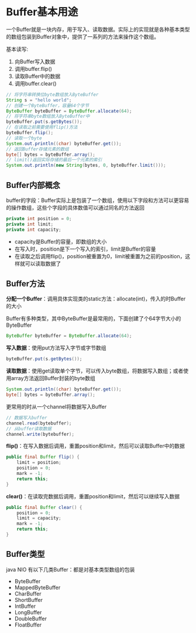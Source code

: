 # Buffer基本用途

一个Buffer就是一块内存，用于写入、读取数据。实际上的实现就是各种基本类型的数组包装到Buffer对象中，提供了一系列的方法来操作这个数组。

基本读写:

 1. 向Buffer写入数据
 2. 调用buffer.flip()
 3. 读取Buffer中的数据
 4. 调用buffer.clear()

``` java
// 将字符串转换位byte数组放入ByteBuffer
String s = "hello world";
// 创建一个ByteBuffer，容量64个字节
ByteBuffer byteBuffer = ByteBuffer.allocate(64);
// 将字符串byte数组放入ByteBuffer中
byteBuffer.put(s.getBytes());
// 在读取之前需要使用flip()方法
byteBuffer.flip();
// 读取一个byte
System.out.println((char) byteBuffer.get());
// 返回Buffer存储元素的数组
byte[] bytes = byteBuffer.array();
// limit()返回实际存储的最后一个元素的索引
System.out.println(new String(bytes, 0, byteBuffer.limit()));
```

## Buffer内部概念

buffer的字段：Buffer实际上是包装了一个数组，使用以下字段和方法可以更容易的操作数组，这些个字段的具体数值可以通过同名的方法返回

``` java
private int position = 0;
private int limit;
private int capacity;
```

* capacity是Buffer的容量，即数组的大小
* 在写入时，position是下一个写入的索引，limit是Buffer的容量
* 在读取之后调用flip()，position被重置为0，limit被重置为之前的position，这样就可以读取数据了

## Buffer方法

**分配一个Buffer**：调用具体实现类的static方法：allocate(int)，传入的时Buffer的大小

Buffer有多种类型，其中ByteBuffer是最常用的，下面创建了个64字节大小的ByteBuffer

``` java
ByteBuffer byteBuffer = ByteBuffer.allocate(64);
```

**写入数据**：使用put方法写入字节或字节数组

``` java
byteBuffer.put(s.getBytes());
```

**读取数据**：使用get读取单个字节，可以传入byte数组，将数据写入数组；或者使用array方法返回Buffer封装的byte数组

``` java
System.out.println((char) byteBuffer.get());
byte[] bytes = byteBuffer.array();
```

更常用的时从一个channel将数据写入Buffer

``` java
// 数据写入buffer
channel.read(bytebuffer);
// 从buffer读取数据
channel.write(bytebuffer);
```

**flip()**：在写入数据后调用，重置position和limit，然后可以读取Buffer中的数据

``` java
public final Buffer flip() {
    limit = position;
    position = 0;
    mark = -1;
    return this;
}
```

**clear()**：在读取完数据后调用，重置position和limit，然后可以继续写入数据

``` java
public final Buffer clear() {
    position = 0;
    limit = capacity;
    mark = -1;
    return this;
}
```

## Buffer类型

java NIO 有以下几类Buffer：都是对基本类型数组的包装

* ByteBuffer
* MappedByteBuffer
* CharBuffer
* ShortBuffer
* IntBuffer
* LongBuffer
* DoubleBuffer
* FloatBuffer
